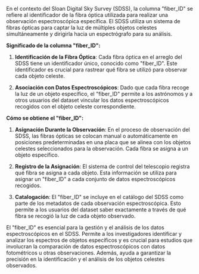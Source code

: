 En el contexto del Sloan Digital Sky Survey (SDSS), la columna "fiber_ID" se refiere al identificador de la fibra óptica utilizada para realizar una observación espectroscópica específica. El SDSS utiliza un sistema de fibras ópticas para captar la luz de múltiples objetos celestes simultáneamente y dirigirla hacia un espectrógrafo para su análisis.

**Significado de la columna "fiber_ID":**

1. **Identificación de la Fibra Óptica**: Cada fibra óptica en el arreglo del SDSS tiene un identificador único, conocido como "fiber_ID". Este identificador es crucial para rastrear qué fibra se utilizó para observar cada objeto celeste.

2. **Asociación con Datos Espectroscópicos**: Dado que cada fibra recoge la luz de un objeto específico, el "fiber_ID" permite a los astrónomos y a otros usuarios del dataset vincular los datos espectroscópicos recogidos con el objeto celeste correspondiente.

**Cómo se obtiene el "fiber_ID":**

1. **Asignación Durante la Observación**: En el proceso de observación del SDSS, las fibras ópticas se colocan manual o automáticamente en posiciones predeterminadas en una placa que se alinea con los objetos celestes seleccionados para la observación. Cada fibra se asigna a un objeto específico.

2. **Registro de la Asignación**: El sistema de control del telescopio registra qué fibra se asigna a cada objeto. Esta información se utiliza para asignar un "fiber_ID" a cada conjunto de datos espectroscópicos recogidos.

3. **Catalogación**: El "fiber_ID" se incluye en el catálogo del SDSS como parte de los metadatos de cada observación espectroscópica. Esto permite a los usuarios del dataset saber exactamente a través de qué fibra se recogió la luz de cada objeto observado.

El "fiber_ID" es esencial para la gestión y el análisis de los datos espectroscópicos en el SDSS. Permite a los investigadores identificar y analizar los espectros de objetos específicos y es crucial para estudios que involucran la comparación de datos espectroscópicos con datos fotométricos u otras observaciones. Además, ayuda a garantizar la precisión en la identificación y el análisis de los objetos celestes observados.